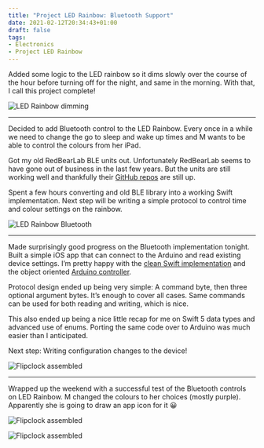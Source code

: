 ```yaml
---
title: "Project LED Rainbow: Bluetooth Support"
date: 2021-02-12T20:34:43+01:00
draft: false
tags:
- Electronics
- Project LED Rainbow
---
```

Added some logic to the LED rainbow so it dims slowly over the course of the hour before turning off for the night, and same in the morning. With that, I call this project complete!
 

![LED Rainbow dimming](/content/project-led-rainbow/dimming.jpg)

* * *

Decided to add Bluetooth control to the LED Rainbow. Every once in a while we need to change the go to sleep and wake up times and M wants to be able to control the colours from her iPad. 

Got my old RedBearLab BLE units out. Unfortunately RedBearLab seems to have gone out of business in the last few years. But the units are still working well and thankfully their [GitHub repos](https://github.com/RedBearLab) are still up. 

Spent a few hours converting and old BLE library into a working Swift implementation. Next step will be writing a simple protocol to control time and colour settings on the rainbow.

![LED Rainbow Bluetooth](/content/project-led-rainbow/bluetooth.jpg)

* * *

Made surprisingly good progress on the Bluetooth implementation tonight. Built a simple iOS app that can connect to the Arduino and read existing device settings. I’m pretty happy with the [clean Swift implementation](https://github.com/taylanpince/led-rainbow/blob/bluetooth-support/ios/LEDRainbow/ViewController.swift) and the object oriented [Arduino controller](https://github.com/taylanpince/led-rainbow/blob/bluetooth-support/rainbow/BLEController.h). 

Protocol design ended up being very simple: A command byte, then three optional argument bytes. It’s enough to cover all cases. Same commands can be used for both reading and writing, which is nice. 

This also ended up being a nice little recap for me on Swift 5 data types and advanced use of enums. Porting the same code over to Arduino was much easier than I anticipated. 

Next step: Writing configuration changes to the device!

![Flipclock assembled](/content/project-led-rainbow/bluetooth2.jpg)

* * *

Wrapped up the weekend with a successful test of the Bluetooth controls on LED Rainbow. M changed the colours to her choices (mostly purple). Apparently she is going to draw an app icon for it 😀

![Flipclock assembled](/content/project-led-rainbow/final1.jpg)

![Flipclock assembled](/content/project-led-rainbow/final2.jpg)